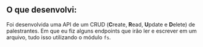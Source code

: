 ## O que desenvolvi:

Foi desenvolvida uma API de um CRUD (**C**reate, **R**ead, **U**pdate e **D**elete) de palestrantes. Em que eu fiz alguns endpoints que irão ler e escrever em um arquivo, tudo isso utilizando o módulo `fs`.
